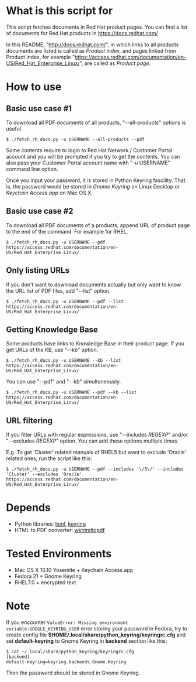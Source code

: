 # What is this script for
This script fetches documents in Red Hat product pages.
You can find a list of documents for Red Hat products in https://docs.redhat.com/
.

In this README, "http://docs.redhat.com/", in which links to all products documents are listed is called as *Product index*, and pages linked from Product index, for example "https://access.redhat.com/documentation/en-US/Red_Hat_Enterprise_Linux/", are called as *Product page*.

<!-- #_ -->

# How to use

## Basic use case #1
To download all PDF documents of all products, "--all-products" options is useful.

```
$ ./fetch_rh_docs.py -u USERNAME --all-products --pdf
```

Some contents require to login to Red Hat Network / Customer Portal account and you will be prompted if you try to get the contents.
You can also pass your Customer Portal account name with "-u USERNAME" command line option.

Once you input your password, it is stored in Python Keyring fascility.
That is, the password would be stored in *Gnome Keyring* on Linux Desktop or *Keychain Access.app* on Mac OS X.

## Basic use case #2
To download all PDF documents of a products, append URL of product page to the end of the command.
For example for RHEL,

```
$ ./fetch_rh_docs.py -u USERNAME --pdf https://access.redhat.com/documentation/en-US/Red_Hat_Enterprise_Linux/
```

## Only listing URLs
If you don't want to download documents actually but only want to know the URL list of PDF files, add "--list" option.

```
$ ./fetch_rh_docs.py -u USERNAME --pdf --list https://access.redhat.com/documentation/en-US/Red_Hat_Enterprise_Linux/
```

## Getting Knowledge Base
Some products have links to Knowledge Base in their product page. If you get URLs of the KB, use "--kb" option.

```
$ ./fetch_rh_docs.py -u USERNAME --kb --list https://access.redhat.com/documentation/en-US/Red_Hat_Enterprise_Linux/
```

You can use "--pdf" and "--kb" simultaneously.

```
$ ./fetch_rh_docs.py -u USERNAME --pdf --kb --list https://access.redhat.com/documentation/en-US/Red_Hat_Enterprise_Linux/
```

## URL filtering
If you filter URLs with regular expressions, use "--includes *REGEXP*" and/or "--excludes *REGEXP*" option. You can add these options multiple times.

E.g. To get 'Cluster' related manuals of RHEL5 but want to exclude 'Oracle' related ones, run the script like this:

```
$ ./fetch_rh_docs.py -u USERNAME --pdf --includes '\/5\/' --includes 'Cluster' --excludes 'Oracle' https://access.redhat.com/documentation/en-US/Red_Hat_Enterprise_Linux/
```

# Depends
* Python libraries: [lxml](http://lxml.de/), [keyring](https://pypi.python.org/pypi/keyring)
* HTML to PDF converter: [wkhtmltopdf](http://wkhtmltopdf.org)

# Tested Environments
* Mac OS X 10.10 Yosemite + Keychain Access.app
* Fedora 21 + Gnome Keyring
* RHEL7.0 + encrypted text

# Note
If you encounter `ValueError: Missing environment variable:GOOGLE_KEYRING_USER` error storing your password in Fedora,
try to create config file **$HOME/.local/share/python_keyring/keyringrc.cfg** and set **default-keyring** to Gnome Keyring in **backend** section like this:

```
$ cat ~/.local/share/python_keyring/keyringrc.cfg
[backend]
default-keyring=keyring.backends.Gnome.Keyring
```

Then the password should be stored in Gnome Keyring.
